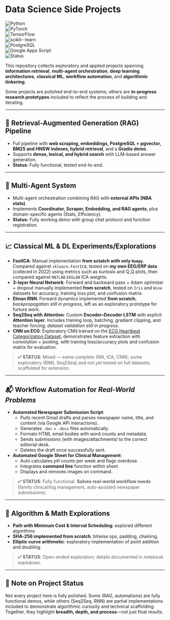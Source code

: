 # Data Science Side Projects  

![Python](https://img.shields.io/badge/Python-3.11-blue.svg)  
![PyTorch](https://img.shields.io/badge/PyTorch-1.13+-ee4c2c.svg)  
![TensorFlow](https://img.shields.io/badge/TensorFlow-2.14+-ff6f00.svg)  
![scikit--learn](https://img.shields.io/badge/scikit--learn-1.4+-f7931e.svg)<br>
![PostgreSQL](https://img.shields.io/badge/PostgreSQL-15+-336791.svg)    
![Google Apps Script](https://img.shields.io/badge/Google%20Apps%20Script-V8%2B-4285F4.svg)<br>
![Status](https://img.shields.io/badge/Projects-Mixed%20Complete%20%2F%20In--Progress-yellow.svg)

This repository collects exploratory and applied projects spanning **information retrieval**, **multi-agent orchestration**, **deep learning architectures**, **classical ML**, **workflow automation**, and **algorithmic tinkering**.  

Some projects are polished end-to-end systems; others are **in-progress research prototypes** included to reflect the process of building and iterating.  

---

## 🔎 Retrieval-Augmented Generation (RAG) Pipeline
- Full pipeline with **web scraping, embeddings, PostgreSQL + pgvector, BM25 and HNSW indexes, hybrid retrieval**, and a **Gradio demo**.  
- Supports **dense, lexical, and hybrid search** with LLM-based answer generation.  
- **Status:** Fully functional, tested end-to-end.  

---

## 🤖 Multi-Agent System
- Multi-agent orchestration combining RAG with **external APIs (NBA stats)**.  
- Implements **Coordinator, Scraper, Embedding, and RAG agents**, plus domain-specific agents (Stats, Efficiency).  
- **Status:** Fully working demo with group chat protocol and function registration.  

---

## 📈 Classical ML & DL Experiments/Explorations
- **FastICA**: Manual implementation **from sctatch with only `Numpy`**. Compared against `sklearn.FastICA`; tested on **my own EEG/ERP data** (colleced in 2022) using metrics such as kurtosis and Q_Q plots, then compared against `MATLAB` `EEGLAB` ICA weights.
- **3-layer Neural Network**: Forward and backward pass + Adam optimizer + dropout manually implemented **from scratch**, tested on `Iris` and `Wine` datasets for accuracy, training loss plot, and confusion matrix.
- **Elman RNN**: Forward dynamics implemented **from scratch**; _backpropagation still in progress_, left as an exploratory prototype for furture work.  
- **Seq2Seq with Attention**: Custom **Encoder–Decoder LSTM** with explicit **Attention layer**. Includes training loop, batching, gradient clipping, and teacher forcing; _dataset validation still in progress_.
- **CNN on ECG**: Exploratory CNN trained on the [ECG Heartbeat Categorization Dataset](https://share.google/kMg85rxKAcdgvHKUS); demonstrates feature extraction with convolution + pooling, with training loss/accuracy plots and confusion matrix for evaluation.
> **✅ STATUS**: Mixed — some complete (NN, ICA, CNN); some exploratory (RNN, Seq2Seq) and not yet tested on full datasets, scaffolded for extension.  

---

## 📬 Workflow Automation for _Real-World Problems_
- **Automated Newspaper Submission Script**:  
  - Pulls recent Gmail drafts and parses newspaper name, title, and content (via Google API interactions).
  - Generates `.doc` + `.docx` files automatically.
  - Formats HTML email bodies with word counts and metadata.
  - Sends submissions (with images/attachments) to the correct editorial desk.
  - Deletes the draft once successfully sent.
- **Automated Google Sheet for Clinical Management**:
  - Auto calculates pill counts per week and flags overdose.
  - Integrates **command line** function _within sheet_.
  - Displays and removes images on command.
> **✅ STATUS**: Fully functional. **Solves real-world workflow needs** (family clinical/log management, auto-assisted newspaper submissions).

---

## 🔐 Algorithm & Math Explorations
- **Path with Minimum Cost & Interval Scheduling**: explored different algorithms
- **SHA-256 implemented from scratch**: bitwise ops, padding, chaining.  
- **Elliptic curve arithmetic**: exploratory implementation of point addition and doubling.  
> **✅ STATUS**: Open-ended exploration; details documented in notebook markdown. 


---

## 🚧 Note on Project Status
Not every project here is fully polished. Some (RAG, automations) are fully functional demos, while others (Seq2Seq, RNN) are partial implementations included to demonstrate algorithmic curiosity and technical scaffolding. Together, they highlight **breadth, depth, and process**—not just final results.
